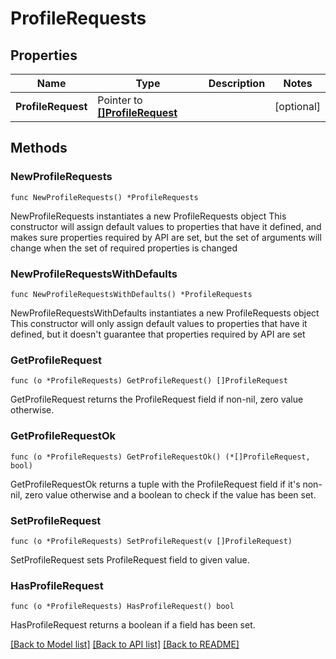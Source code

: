 # ProfileRequests

## Properties

Name | Type | Description | Notes
------------ | ------------- | ------------- | -------------
**ProfileRequest** | Pointer to [**[]ProfileRequest**](ProfileRequest.md) |  | [optional] 

## Methods

### NewProfileRequests

`func NewProfileRequests() *ProfileRequests`

NewProfileRequests instantiates a new ProfileRequests object
This constructor will assign default values to properties that have it defined,
and makes sure properties required by API are set, but the set of arguments
will change when the set of required properties is changed

### NewProfileRequestsWithDefaults

`func NewProfileRequestsWithDefaults() *ProfileRequests`

NewProfileRequestsWithDefaults instantiates a new ProfileRequests object
This constructor will only assign default values to properties that have it defined,
but it doesn't guarantee that properties required by API are set

### GetProfileRequest

`func (o *ProfileRequests) GetProfileRequest() []ProfileRequest`

GetProfileRequest returns the ProfileRequest field if non-nil, zero value otherwise.

### GetProfileRequestOk

`func (o *ProfileRequests) GetProfileRequestOk() (*[]ProfileRequest, bool)`

GetProfileRequestOk returns a tuple with the ProfileRequest field if it's non-nil, zero value otherwise
and a boolean to check if the value has been set.

### SetProfileRequest

`func (o *ProfileRequests) SetProfileRequest(v []ProfileRequest)`

SetProfileRequest sets ProfileRequest field to given value.

### HasProfileRequest

`func (o *ProfileRequests) HasProfileRequest() bool`

HasProfileRequest returns a boolean if a field has been set.


[[Back to Model list]](../README.md#documentation-for-models) [[Back to API list]](../README.md#documentation-for-api-endpoints) [[Back to README]](../README.md)



